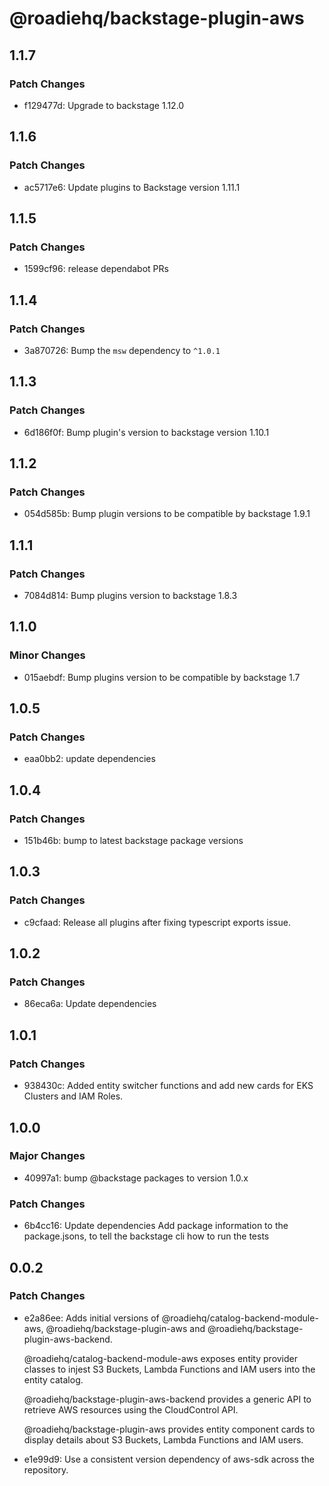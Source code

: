 # @roadiehq/backstage-plugin-aws

## 1.1.7

### Patch Changes

- f129477d: Upgrade to backstage 1.12.0

## 1.1.6

### Patch Changes

- ac5717e6: Update plugins to Backstage version 1.11.1

## 1.1.5

### Patch Changes

- 1599cf96: release dependabot PRs

## 1.1.4

### Patch Changes

- 3a870726: Bump the `msw` dependency to `^1.0.1`

## 1.1.3

### Patch Changes

- 6d186f0f: Bump plugin's version to backstage version 1.10.1

## 1.1.2

### Patch Changes

- 054d585b: Bump plugin versions to be compatible by backstage 1.9.1

## 1.1.1

### Patch Changes

- 7084d814: Bump plugins version to backstage 1.8.3

## 1.1.0

### Minor Changes

- 015aebdf: Bump plugins version to be compatible by backstage 1.7

## 1.0.5

### Patch Changes

- eaa0bb2: update dependencies

## 1.0.4

### Patch Changes

- 151b46b: bump to latest backstage package versions

## 1.0.3

### Patch Changes

- c9cfaad: Release all plugins after fixing typescript exports issue.

## 1.0.2

### Patch Changes

- 86eca6a: Update dependencies

## 1.0.1

### Patch Changes

- 938430c: Added entity switcher functions and add new cards for EKS Clusters and IAM Roles.

## 1.0.0

### Major Changes

- 40997a1: bump @backstage packages to version 1.0.x

### Patch Changes

- 6b4cc16: Update dependencies
  Add package information to the package.jsons, to tell the backstage cli how to run the tests

## 0.0.2

### Patch Changes

- e2a86ee: Adds initial versions of @roadiehq/catalog-backend-module-aws, @roadiehq/backstage-plugin-aws and @roadiehq/backstage-plugin-aws-backend.

  @roadiehq/catalog-backend-module-aws exposes entity provider classes to injest S3 Buckets, Lambda Functions and IAM users into the entity catalog.

  @roadiehq/backstage-plugin-aws-backend provides a generic API to retrieve AWS resources using the CloudControl API.

  @roadiehq/backstage-plugin-aws provides entity component cards to display details about S3 Buckets, Lambda Functions and IAM users.

- e1e99d9: Use a consistent version dependency of aws-sdk across the repository.
